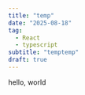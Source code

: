 ```yaml
---
title: "temp"
date: "2025-08-18"
tag:
  - React
  - typescript
subtitle: "temptemp"
draft: true
---
```


hello, world